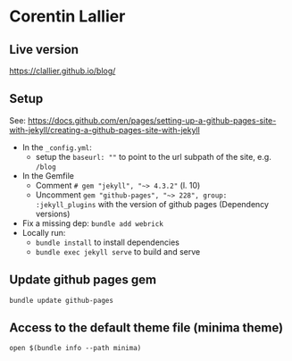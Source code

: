 # Corentin Lallier

## Live version
https://clallier.github.io/blog/

## Setup 
See: https://docs.github.com/en/pages/setting-up-a-github-pages-site-with-jekyll/creating-a-github-pages-site-with-jekyll

 - In the `_config.yml`:
   - setup the `baseurl: ""` to point to the url subpath of the site, e.g. `/blog` 
 - In the Gemfile 
   - Comment `# gem "jekyll", "~> 4.3.2"` (l. 10)
   - Uncomment `gem "github-pages", "~> 228", group: :jekyll_plugins` with the version of github pages (Dependency versions)
 - Fix a missing dep: `bundle add webrick`
 - Locally run: 
   - `bundle install` to install dependencies 
   - `bundle exec jekyll serve` to build and serve

## Update github pages gem
`bundle update github-pages`


## Access to the default theme file (minima theme)
`open $(bundle info --path minima)`